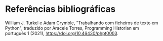 # Referências bibliográficas

William J. Turkel e Adam Crymble, "Trabalhando com ficheiros de texto em Python", traduzido por Aracele Torres, Programming Historian em português 1 (2021), https://doi.org/10.46430/phpt0003.